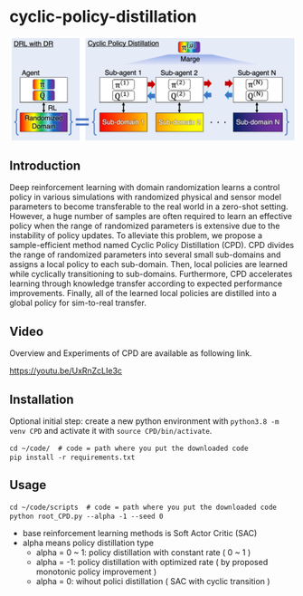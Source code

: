 # cyclic-policy-distillation
![CPD](fig/cpd_architecture.png "Overview of CPD")

## Introduction
Deep reinforcement learning with domain randomization learns a control policy in various simulations with randomized physical and sensor model parameters to become transferable to the real world in a zero-shot setting. 
However, a huge number of samples are often required to learn an effective policy when the range of randomized parameters is extensive due to the instability of policy updates. 
To alleviate this problem, we propose a sample-efficient method named Cyclic Policy Distillation (CPD). 
CPD divides the range of randomized parameters into several small sub-domains and assigns a local policy to each sub-domain. 
Then, local policies are learned while cyclically transitioning to sub-domains. Furthermore, CPD accelerates learning through knowledge transfer according to expected performance improvements. 
Finally, all of the learned local policies are distilled into a global policy for sim-to-real transfer. 

## Video
Overview and Experiments of CPD are available as following link.

<https://youtu.be/UxRnZcLIe3c>

## Installation
Optional initial step: create a new python environment with
`python3.8 -m venv CPD` and activate it with
`source CPD/bin/activate`. 

```
cd ~/code/  # code = path where you put the downloaded code
pip install -r requirements.txt
```

## Usage
```
cd ~/code/scripts  # code = path where you put the downloaded code
python root_CPD.py --alpha -1 --seed 0
```
- base reinforcement learning methods is Soft Actor Critic (SAC)
- alpha means policy distillation type
  - alpha = 0 ~ 1: policy distillation with constant rate ( 0 ~ 1 )
  - alpha = -1: policy distillation with optimized rate ( by proposed monotonic policy improvement )
  - alpha = 0: wihout polici distillation ( SAC with cyclic transition )
 


